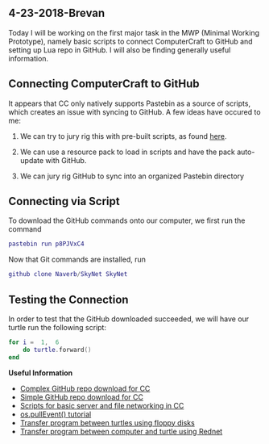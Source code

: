  4-23-2018-Brevan
 -
Today I will be working on the first major task in the MWP (Minimal Working Prototype), namely basic scripts to connect ComputerCraft to GitHub and setting up Lua repo in GitHub. I will also be finding generally useful information.

## Connecting ComputerCraft to GitHub

It appears that CC only natively supports Pastebin as a source of scripts, which creates an issue with syncing to GitHub. A few ideas have occured to me:

 1.  We can try to jury rig this with pre-built scripts, as found [here](https://github.com/eric-wieser/computercraft-github). 
 
 2. We can use a resource pack to load in scripts and have the pack auto-update with GitHub.
 
 3. We can jury rig GitHub to sync into an organized Pastebin directory

## Connecting via Script
To download the GitHub commands onto our computer, we first run the command
```lua
pastebin run p8PJVxC4
```
Now that Git commands are installed, run
```lua
github clone Naverb/SkyNet SkyNet
```
## Testing the Connection
 
 In order to test that the GitHub downloaded succeeded, we will have our turtle run the following script:
```lua
for i =  1,  6
	do turtle.forward() 
end
```
**Useful Information**
- [Complex GitHub repo download for CC](http://www.computercraft.info/forums2/index.php?/topic/4072-github-repository-downloader/)
- [Simple GitHub repo download for CC](https://github.com/eric-wieser/computercraft-github)
- [Scripts for basic server and file networking in CC](https://github.com/lyqyd/ComputerCraft-LyqydNet)
- [os.pullEvent() tutorial](http://www.computercraft.info/forums2/index.php?/topic/1516-ospullevent-what-is-it-and-how-is-it-useful/)
- [Transfer program between turtles using floppy disks](http://www.computercraft.info/forums2/index.php?/topic/7846-transfer-a-program-to-another-turtle/)
- [Transfer program between computer and turtle using Rednet](https://gaming.stackexchange.com/questions/247948/how-to-make-a-turtle-run-a-program-over-the-modem-api-in-computercraft)
<!--stackedit_data:
eyJoaXN0b3J5IjpbODkzNzYzNTc4LDU5NzA0Njg2NiwxNTE4Nz
I5MjE0LDE3NDk3MDM3NTQsLTEzNjI2NzEzMDAsMzAwMTQzNDA5
LC03OTE4OTk1NDMsMjAzODAzMjQwMSwzNjY3NjQ4NzYsLTEwMj
E4NjU4NzUsLTExMTY4NTg2MiwtMjA3NDU4MTk1N119
-->
<!--stackedit_data:
eyJoaXN0b3J5IjpbLTEwMjA0NTQxMzhdfQ==
-->